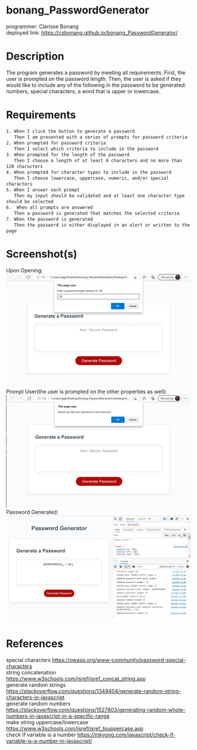 # bonang_PasswordGenerator
  programmer: Clarisse Bonang <br> 
  deployed link: https://csbonang.github.io/bonang_PasswordGenerator/ 
# Description 
  The program generates a password by meeting all requirements. 
  First, the user is prompted on the password length. Then, the user is asked if they would like to include 
  any of the following in the password to be generated: numbers, special characters, a word that is upper or lowercase. 
# Requirements
```
1. When I click the button to generate a password
   Then I am presented with a series of prompts for password criteria
2. When prompted for password criteria
   Then I select which criteria to include in the password
3. When prompted for the length of the password
   Then I choose a length of at least 8 characters and no more than 128 characters
4. When prompted for character types to include in the password
   Then I choose lowercase, uppercase, numeric, and/or special characters
5. When I answer each prompt
   Then my input should be validated and at least one character type should be selected
6.  When all prompts are answered
   Then a password is generated that matches the selected criteria
7. When the password is generated
   Then the password is either displayed in an alert or written to the page
```

# Screenshot(s)
Upon Opening: ![Page0](https://github.com/csbonang/bonang_PasswordGenerator/blob/main/screenshot0.PNG)
Prompt User(the user is prompted on the other properties as well): ![Page1](https://github.com/csbonang/bonang_PasswordGenerator/blob/main/screenshot1.PNG)
Password Generated: ![Page2](https://github.com/csbonang/bonang_PasswordGenerator/blob/main/screenshot2.PNG)
# References 
special characters 
https://owasp.org/www-community/password-special-characters
<br>
string concatenation 
https://www.w3schools.com/jsref/jsref_concat_string.asp
<br>
generate random strings
https://stackoverflow.com/questions/1349404/generate-random-string-characters-in-javascript
<br>
generate random numbers 
https://stackoverflow.com/questions/1527803/generating-random-whole-numbers-in-javascript-in-a-specific-range
<br>
make string uppercase/lowercase 
https://www.w3schools.com/jsref/jsref_touppercase.asp
<br>
check if variable is a number 
https://mkyong.com/javascript/check-if-variable-is-a-number-in-javascript/

